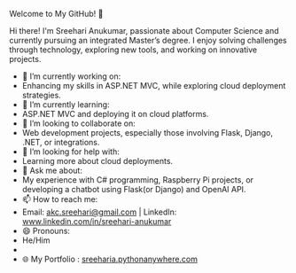 Welcome to My GitHub! 👋

Hi there! I'm Sreehari Anukumar, passionate about Computer Science and currently pursuing an integrated Master’s degree. I enjoy solving challenges through technology, exploring new tools, and working on innovative projects.

- 🔭 I’m currently working on:
- Enhancing my skills in ASP.NET MVC, while exploring cloud deployment strategies.
- 🌱 I’m currently learning:
- ASP.NET MVC and deploying it on cloud platforms.
- 👯 I’m looking to collaborate on:
- Web development projects, especially those involving Flask, Django, .NET, or integrations.
- 🤔 I’m looking for help with:
- Learning more about cloud deployments.
- 💬 Ask me about:
- My experience with C# programming, Raspberry Pi projects, or developing a chatbot using Flask(or Django) and OpenAI API.
- 📫 How to reach me:
- Email: akc.sreehari@gmail.com | LinkedIn: www.linkedin.com/in/sreehari-anukumar 
- 😄 Pronouns:
- He/Him
- 
- 🌐 My Portfolio : [sreeharia.pythonanywhere.com](https://sreeharia.pythonanywhere.com/)

